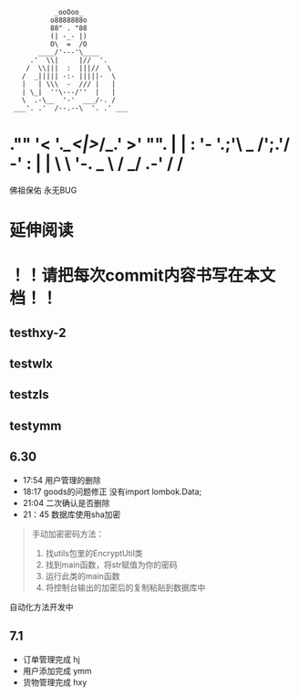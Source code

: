                _ooOoo_
              o8888888o
              88" . "88
              (| -_- |)
              O\  =  /O
           ____/'---'\____
         .'  \\|     |//  '.
        /  \\|||  :  |||//  \
       /  _||||| -:- |||||-  \
       |   | \\\  -  /// |   |
       | \_|  ''\---/''  |   |
       \  .-\__  '-'  ___/-. /
     ___'. .'  /--.--\  '. .' ___
."" '<  '.___\_<|>_/___.'  >' "".
| | :  '- \'.;'\ _ /';.'/ -'  : | |
\  \ '-.   \_ __\ /__ _/   .-' /  /
===================================
佛祖保佑       永无BUG

# 延伸阅读
# ！！请把每次commit内容书写在本文档！！
## testhxy-2
## testwlx
## testzls
## testymm
## 6.30
* 17:54 用户管理的删除 
* 18:17 goods的问题修正 没有import lombok.Data;
* 21:04 二次确认是否删除
* 21：45 数据库使用sha加密
> 手动加密密码方法：
> 1. 找utils包里的EncryptUtil类
> 2. 找到main函数，将str赋值为你的密码
> 3. 运行此类的main函数
> 4. 将控制台输出的加密后的复制粘贴到数据库中
  
自动化方法开发中

## 7.1
* 订单管理完成 hj
* 用户添加完成 ymm
* 货物管理完成 hxy
